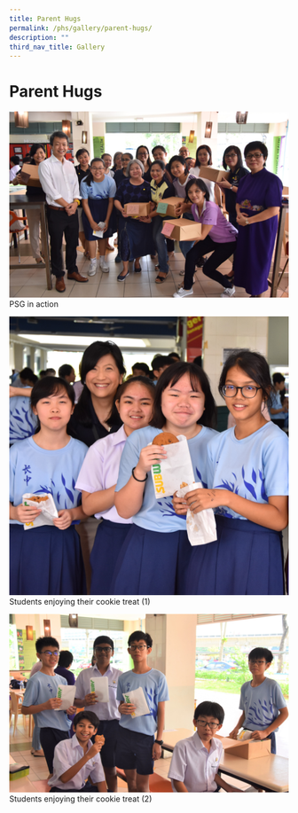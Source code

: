 ```yaml
---
title: Parent Hugs
permalink: /phs/gallery/parent-hugs/
description: ""
third_nav_title: Gallery
---
```

# **Parent Hugs**

![](/images/db11e8f37_104351.jpg)
PSG in action

![](/images/738eae8be_104352.jpg)
Students enjoying their cookie treat (1)

![](/images/f35b2b1f2_104356.jpg)
Students enjoying their cookie treat (2)